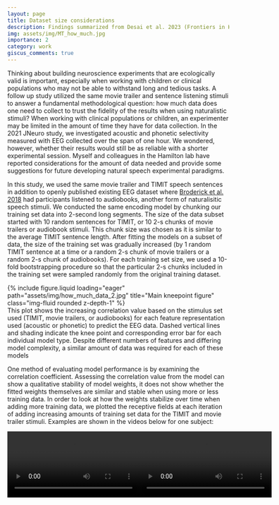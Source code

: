 ```yaml
---
layout: page
title: Dataset size considerations
description: Findings summarized from Desai et al. 2023 (Frontiers in Human Neuroscience)
img: assets/img/MT_how_much.jpg
importance: 2
category: work
giscus_comments: true
---
```


Thinking about building neuroscience experiments that are ecologically valid is important, especially when working with children or clinical populations who may not be able to withstand long and tedious tasks. A follow up study utilized the same movie trailer and sentence listening stimuli to answer a fundamental methodological question: how much data does one need to collect to trust the fidelity of the results when using naturalistic stimuli? When working with clinical populations or children, an experimenter may be limited in the amount of time they have for data collection. In the 2021 JNeuro study, we investigated acoustic and phonetic selectivity measured with EEG collected over the span of one hour. We wondered, however, whether their results would still be as reliable with a shorter experimental session. Myself and colleagues in the Hamilton lab have reported considerations for the amount of data needed and provide some suggestions for future developing natural speech experimental paradigms. 

In this study, we used the same movie trailer and TIMIT speech sentences in addition to openly published existing EEG dataset where <a href="https://pubmed.ncbi.nlm.nih.gov/29478856/">Broderick et al. 2018</a> had participants listened to audiobooks, another form of naturalisitic speech stimuli. We conducted the same encoding model by chunking our training set data into 2-second long segments. The size of the data subset started with 10 random sentences for TIMIT, or 10 2-s chunks of movie trailers or audiobook stimuli. This chunk size was chosen as it is similar to the average TIMIT sentence length. After fitting the models on a subset of data, the size of the training set was gradually increased (by 1 random TIMIT sentence at a time or a random 2-s chunk of movie trailers or a random 2-s chunk of audiobooks). For each training set size, we used a 10-fold bootstrapping procedure so that the particular 2-s chunks included in the training set were sampled randomly from the original training dataset.



<div class="row">
    <div class="col-sm mt-3 mt-md-0">
        {% include figure.liquid loading="eager" path="assets/img/how_much_data_2.jpg" title="Main kneepoint figure" class="img-fluid rounded z-depth-1" %}
    </div>
</div>
<div class="caption">
    This plot shows the increasing correlation value based on the stimulus set used (TIMIT, movie trailers, or audiobooks) for each feature representation used (acoustic or phonetic) to predict the EEG data. Dashed vertical lines and shading indicate the knee point and corresponding error bar for each individual model type. Despite different numbers of features and differing model complexity, a similar amount of data was required for each of these models
</div>


One method of evaluating model performance is by examining the correlation coefficient. Assessing the correlation value from the model can show a qualitative stability of model weights, it does not show whether the fitted weights themselves are similar and stable when using more or less training data. In order to look at how the weights stabilize over time when adding more training data, we plotted the receptive fields at each iteration of adding increasing amounts of training set data for the TIMIT and movie trailer stimuli. Examples are shown in the videos below for one subject:


<title>Embedded Videos</title>
<style>
  .video-container {
    display: flex;
    justify-content: space-between;
    margin-bottom: 20px;
  }

  .video {
    width: 45%; /* Adjust as needed */
  }
</style>

<body>

<div class="video-container">
  <video class="video" controls>
    <source src="assets/video/timit.mp4" type="video/mp4">
    Your browser does not support the video tag.
  </video>
  
  <video class="video" controls>
    <source src="assets/video/mt.mp4" type="video/mp4">
    Your browser does not support the video tag.
  </video>
</div>

</body>

